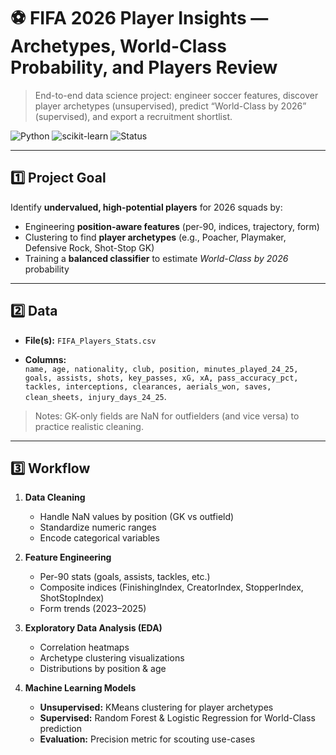 # ⚽ FIFA 2026 Player Insights — Archetypes, World-Class Probability, and Players Review

> End-to-end data science project: engineer soccer features, discover player archetypes (unsupervised), predict “World-Class by 2026” (supervised), and export a recruitment shortlist.

![Python](https://img.shields.io/badge/Python-3.10%2B-blue)
![scikit-learn](https://img.shields.io/badge/scikit--learn-1.4%2B-orange)
![Status](https://img.shields.io/badge/status-completed-brightgreen)

---

## 1️⃣ Project Goal
Identify **undervalued, high-potential players** for 2026 squads by:
- Engineering **position-aware features** (per-90, indices, trajectory, form)
- Clustering to find **player archetypes** (e.g., Poacher, Playmaker, Defensive Rock, Shot-Stop GK)
- Training a **balanced classifier** to estimate *World-Class by 2026* probability


---

## 2️⃣ Data
- **File(s):**
  `FIFA_Players_Stats.csv`

- **Columns:**  
  `name, age, nationality, club, position, minutes_played_24_25, goals, assists, shots, key_passes, xG, xA, pass_accuracy_pct, tackles, interceptions, clearances, aerials_won, saves, clean_sheets, injury_days_24_25`.

> Notes: GK-only fields are NaN for outfielders (and vice versa) to practice realistic cleaning.

---

##  3️⃣ Workflow
1. **Data Cleaning**  
   - Handle NaN values by position (GK vs outfield)
   - Standardize numeric ranges
   - Encode categorical variables  

2. **Feature Engineering**  
   - Per-90 stats (goals, assists, tackles, etc.)  
   - Composite indices (FinishingIndex, CreatorIndex, StopperIndex, ShotStopIndex)  
   - Form trends (2023–2025)  

3. **Exploratory Data Analysis (EDA)**  
   - Correlation heatmaps  
   - Archetype clustering visualizations  
   - Distributions by position & age  

4. **Machine Learning Models**  
   - **Unsupervised:** KMeans clustering for player archetypes  
   - **Supervised:** Random Forest & Logistic Regression for World-Class prediction  
   - **Evaluation:** Precision metric for scouting use-cases  




